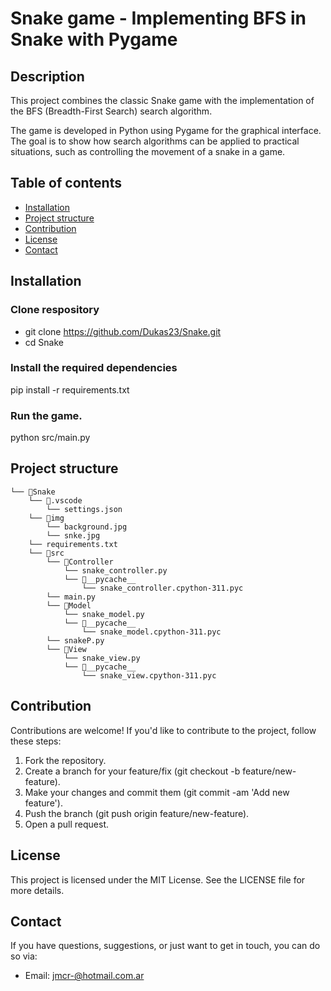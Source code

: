 # Snake game - Implementing BFS in Snake with Pygame

## Description

This project combines the classic Snake game with the implementation of the BFS (Breadth-First Search) search algorithm.

The game is developed in Python using Pygame for the graphical interface. The goal is to show how search algorithms can be applied to practical situations, such as controlling the movement of a snake in a game.

## Table of contents

- [Installation](#installation)
- [Project structure](#project-structure)
- [Contribution](#contribution)
- [License](#license)
- [Contact](#contact)

## Installation

### Clone respository

- git clone https://github.com/Dukas23/Snake.git
- cd Snake

### Install the required dependencies

pip install -r requirements.txt

### Run the game.

python src/main.py

## Project structure

```
└── 📁Snake
    └── 📁.vscode
        └── settings.json
    └── 📁img
        └── background.jpg
        └── snke.jpg
    └── requirements.txt
    └── 📁src
        └── 📁Controller
            └── snake_controller.py
            └── 📁__pycache__
                └── snake_controller.cpython-311.pyc
        └── main.py
        └── 📁Model
            └── snake_model.py
            └── 📁__pycache__
                └── snake_model.cpython-311.pyc
        └── snakeP.py
        └── 📁View
            └── snake_view.py
            └── 📁__pycache__
                └── snake_view.cpython-311.pyc
```

## Contribution

Contributions are welcome! If you'd like to contribute to the project, follow these steps:

1. Fork the repository.
2. Create a branch for your feature/fix (git checkout -b feature/new-feature).
3. Make your changes and commit them (git commit -am 'Add new feature').
4. Push the branch (git push origin feature/new-feature).
5. Open a pull request.

## License

This project is licensed under the MIT License. See the LICENSE file for more details.

## Contact

If you have questions, suggestions, or just want to get in touch, you can do so via:

- Email: [jmcr-@hotmail.com.ar](mailto:jmcr-hotmail.com.ar)
